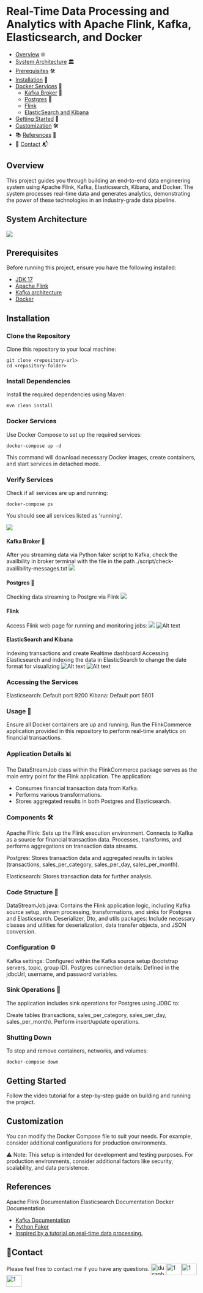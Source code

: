 # Real-Time Data Processing and Analytics with Apache Flink, Kafka, Elasticsearch, and Docker

* [Overview](#overview) 🌐
* [System Architecture](#system-architecture) 🏛️
* [Prerequisites](#prerequisites) 🛠️
* [Installation](#installation) 🚀
* [Docker Services](#docker-services) 🐳
    * [Kafka Broker](#kafka-broker) 🚀
    * [Postgres](#postgres) 🐘
    * [Flink](#flink)
    * [ElasticSearch and Kibana](#ELKstack)
* [Getting Started](#getting-started) 🚦
* [Customization](#customization) 🛠️
* 📚 [References](#references) 📖
* 📧 [Contact](#contact) 📬


## Overview
This project guides you through building an end-to-end data engineering system using Apache Flink, Kafka, Elasticsearch, Kibana, and Docker. The system processes real-time data and generates analytics, demonstrating the power of these technologies in an industry-grade data pipeline.

## System Architecture
![](./image-for-project/architecture.jpg)

## Prerequisites
Before running this project, ensure you have the following installed:

* [JDK 17](https://www.oracle.com/java/technologies/downloads/#java17)
* [Apache Flink](https://flink.apache.org/downloads/)
* [Kafka architecture](https://docs.confluent.io/platform/current/connect/index.html)
* [Docker](https://docs.confluent.io/platform/current/connect/index.html)

## Installation
### Clone the Repository
Clone this repository to your local machine:

```
git clone <repository-url>
cd <repository-folder>
```

### Install Dependencies
Install the required dependencies using Maven:

```
mvn clean install
```

### Docker Services
Use Docker Compose to set up the required services:

```
docker-compose up -d
```

This command will download necessary Docker images, create containers, and start services in detached mode.

### Verify Services
Check if all services are up and running:

```
docker-compose ps
```
You should see all services listed as 'running'.

![](./image-for-project/docker.png.jpg)


#### Kafka Broker 🚀
After you streaming data via Python faker script to Kafka, check the availbility in broker terminal with the file in the path ./script/check-availibility-messages.txt
![](./image-for-project/kafkapng.png)

#### Postgres 🐘
Checking data streaming to Postgre via Flink
![](./image-for-project/postgres.png)

#### Flink 
Access Flink web page for running and monitoring jobs:
![](./image-for-project/flink-webpage.png)
![Alt text](./image-for-project/running-job-flink.png)


#### ElasticSearch and Kibana
Indexing transactions and create Realtime dashboard
Accessing Elasticsearch and indexing the data in ElasticSearch to change the date format for visualizing
![Alt text](./image-for-project/indexing-elasticsearch.png)
![Alt text](./image-for-project/kibana-dashboard.png)

### Accessing the Services
Elasticsearch: Default port 9200
Kibana: Default port 5601

### Usage 🚀
Ensure all Docker containers are up and running. Run the FlinkCommerce application provided in this repository to perform real-time analytics on financial transactions.

### Application Details 📊
The DataStreamJob class within the FlinkCommerce package serves as the main entry point for the Flink application. The application:

- Consumes financial transaction data from Kafka.
- Performs various transformations.
- Stores aggregated results in both Postgres and Elasticsearch.

### Components 🛠️
Apache Flink:
Sets up the Flink execution environment.
Connects to Kafka as a source for financial transaction data.
Processes, transforms, and performs aggregations on transaction data streams.

Postgres:
Stores transaction data and aggregated results in tables (transactions, sales_per_category, sales_per_day, sales_per_month).

Elasticsearch:
Stores transaction data for further analysis.

### Code Structure  📁
DataStreamJob.java: Contains the Flink application logic, including Kafka source setup, stream processing, transformations, and sinks for Postgres and Elasticsearch.
Deserializer, Dto, and utils packages: Include necessary classes and utilities for deserialization, data transfer objects, and JSON conversion.

### Configuration ⚙️
Kafka settings: Configured within the Kafka source setup (bootstrap servers, topic, group ID).
Postgres connection details: Defined in the jdbcUrl, username, and password variables.

### Sink Operations 🚢
The application includes sink operations for Postgres using JDBC to:

Create tables (transactions, sales_per_category, sales_per_day, sales_per_month).
Perform insert/update operations.

### Shutting Down
To stop and remove containers, networks, and volumes:

```
docker-compose down
```

## Getting Started
Follow the video tutorial for a step-by-step guide on building and running the project.

## Customization
You can modify the Docker Compose file to suit your needs. For example, consider additional configurations for production environments.

⚠️ Note: This setup is intended for development and testing purposes. For production environments, consider additional factors like security, scalability, and data persistence.

## References
Apache Flink Documentation
Elasticsearch Documentation
Docker Documentation
- [Kafka Documentation](https://kafka.apache.org/documentation/)
- [Python Faker](https://faker.readthedocs.io/en/master/)
- [Inspired by a tutorial on real-time data processing.](https://www.youtube.com/watch?v=deepQRXnniM&t=384s)

## 📧Contact
Please feel free to contact me if you have any questions.
<a href="https://ducanh0285@gmail.com" target="blank"><img align="center" src="https://img.icons8.com/color/48/000000/gmail--v2.png" alt="ducanh0285@gmail.com" height="30" width="40" /></a><a href="https://www.facebook.com/ducanh.pp" target="blank"><img align="center" src="https://raw.githubusercontent.com/rahuldkjain/github-profile-readme-generator/master/src/images/icons/Social/facebook.svg" alt="1" height="30" width="40" /></a><a href="https://twitter.com/Ducann02Nguyen" target="blank"><img align="center" src="https://raw.githubusercontent.com/rahuldkjain/github-profile-readme-generator/master/src/images/icons/Social/twitter.svg" alt="1" height="30" width="40" /></a><a href="https://www.linkedin.com/in/ducanhnt/" target="blank"><img align="center" src="https://raw.githubusercontent.com/rahuldkjain/github-profile-readme-generator/master/src/images/icons/Social/linked-in-alt.svg" alt="1" height="30" width="40" /></a>
